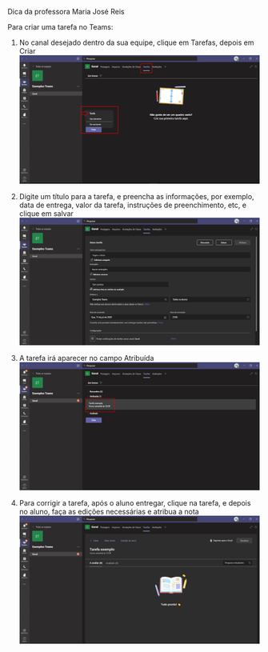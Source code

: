 Dica da professora Maria José Reis

Para criar uma tarefa no Teams:
1. No canal desejado dentro da sua equipe, clique em Tarefas, depois em Criar
![criar tarefa](https://github.com/vrios/UEMG-teams/blob/master/imagens/criar_tarefa1.jpg)

1. Digite um título para a tarefa, e preencha as informações, por exemplo, data de entrega, valor da tarefa, instruções de preenchimento, etc, e clique em salvar
![criar tarefa](https://github.com/vrios/UEMG-teams/blob/master/imagens/criar_tarefa2.jpg)

1. A tarefa irá aparecer no campo Atribuída
![criar tarefa](https://github.com/vrios/UEMG-teams/blob/master/imagens/criar_tarefa3.jpg)

1. Para corrigir a tarefa, após o aluno entregar, clique na tarefa, e depois no aluno, faça as edições necessárias e atribua a nota
![criar tarefa](https://github.com/vrios/UEMG-teams/blob/master/imagens/criar_tarefa4.jpg)
